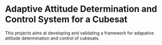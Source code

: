 # Adaptive Attitude Determination and Control System for a Cubesat

This projects aims at developing and validating a framework for adapative attitude determination and control of cubesats.
